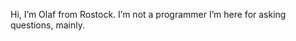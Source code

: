 Hi, I’m Olaf from Rostock.
I’m not a programmer
I’m here for asking questions, mainly.

<!---
olhro/olhro is a ✨ special ✨ repository because its `README.md` (this file) appears on your GitHub profile.
You can click the Preview link to take a look at your changes.
--->
